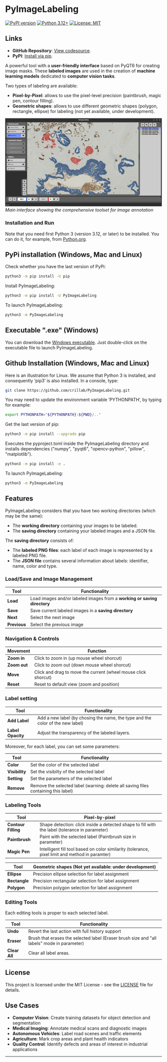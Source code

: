 # PyImageLabeling

[![PyPI version](https://img.shields.io/pypi/v/PyImageLabeling.svg?color=green)](https://pypi.org/project/PyImageLabeling/)
[![Python 3.12+](https://img.shields.io/badge/python-3.12+-blue.svg)](https://www.python.org/downloads/)
[![License: MIT](https://img.shields.io/badge/License-MIT-yellow.svg)](https://github.com/crillab/PyImageLabeling/tree/master?tab=MIT-1-ov-file#)


## Links

- **GitHub Repository**: [View codesource](https://github.com/crillab/PyImageLabeling).
- **PyPI**: [Install via pip](https://pypi.org/project/PyImageLabeling/).

A powerful tool with a **user-friendly interface** based on PyQT6 for creating image masks. These **labeled images** are used in the creation of **machine learning models** dedicated to **computer vision tasks**. 

Two types of labeling are available: 
- **Pixel-by-Pixel**: allows to use the pixel-level precision (paintbrush, magic pen, contour filling).
- **Geometric shapes**: allows to use different geometric shapes (polygon, rectangle, ellipse) for labeling (not yet available, under development).

![PyImageLabeling Interface](assets/screenshot3.png)
*Main interface showing the comprehensive toolset for image annotation*

### Installation and Run

Note that you need first Python 3 (version 3.12, or later) to be installed. You can do it, for example, from [Python.org](www.python.org).

## PyPi installation (Windows, Mac and Linux)

Check whether you have the last version of PyPi:

```bash
python3 -m pip install -U pip
```

Install PyImageLabeling: 

```bash
python3 -m pip install -U PyImageLabeling
```

To launch PyImageLabeling:

```bash
python3 -m PyImageLabeling
```

## Executable ".exe" (Windows)

You can download the [Windows executable](https://github.com/crillab/PyImageLabeling/releases/tag/exec). 
Just double-click on the executable file to launch PyImageLabeling.   


## Github Installation (Windows, Mac and Linux)

Here is an illustration for Linux. We assume that Python 3 is installed, and consequently ‘pip3’ is also installed. In a console, type:

```bash
git clone https://github.com/crillab/PyImageLabeling.git
```

You may need to update the environment variable ‘PYTHONPATH’, by typing for example:
```bash
export PYTHONPATH="${PYTHONPATH}:${PWD}/.."
```

Get the last version of pip:
```bash
python3 -m pip install --upgrade pip
```

Executes the pyproject.toml inside the PyImageLabeling directory and installs dependencies ("numpy", "pyqt6", "opencv-python", "pillow", "matplotlib").
```bash
python3 -m pip install -e .
```

To launch PyImageLabeling:

```bash
python3 -m PyImageLabeling
```

## Features

PyImageLabeling considers that you have two working directories (which may be the same): 
- The **working directory** containing your images to be labeled. 
- The **saving directory** containing your labeled images and a JSON file.

The **saving directory** consists of:   
- The **labeled PNG files**: each label of each image is represented by a labeled PNG file.
- The **JSON file** contains several information about labels: identifier, name, color and type.

### Load/Save and Image Management

| **Tool**          | **Functionality**                                                                                      |
|-------------------|--------------------------------------------------------------------------------------------------------|
| **Load**          | Load images and/or labeled images from a **working or saving directory**                               |
| **Save**          | Save current labeled images in a **saving directory**                                                  |
| **Next**          | Select the next image                                                                                  |
| **Previous**      | Select the previous image                                                                              |

### Navigation & Controls

| **Movement**      | **Function**                                                                                           |
|-------------------|--------------------------------------------------------------------------------------------------------|
| **Zoom in**       | Click to zoom in (up mouse wheel shorcut)                                                              |
| **Zoom out**      | Click to zoom out (down mouse wheel shorcut)                                                           |
| **Move**          | Click and drag to move the current (wheel mouse click shorcut)                                         |
| **Reset**         | Reset to default view (zoom and position)                                                              |

### Label setting
| **Tool**          | **Functionality**                                                                                      |
|-------------------|--------------------------------------------------------------------------------------------------------|
| **Add Label**     | Add a new label (by chosing the name, the type and the color of the new label)                         |
| **Label Opacity** | Adjust the transparency of the labeled layers.                                                         |

Moreover, for each label, you can set some parameters: 

| **Tool**          | **Functionality**                                                                                      |
|-------------------|--------------------------------------------------------------------------------------------------------|
| **Color**         | Set the color of the selected label                                                                    |
| **Visibility**    | Set the visibilty of the selected label                                                                |
| **Setting**       | Set the parameters of the selected label                                                               |
| **Remove**        | Remove the selected label (warning: delete all saving files containing this label)                     |

### Labeling Tools

| **Tool**             | **Pixel-by-pixel**                                                                                  |
|----------------------|-----------------------------------------------------------------------------------------------------|
| **Contour Filling**  | Shape detection: click inside a detected shape to fill with the label (tolerance in parameter)      |
| **Paintbrush**       | Paint with the selected label (Paintbrush size in parameter)                                        |
| **Magic Pen**        | Intelligent fill tool based on color similarity (tolerance, pixel limit and method in paramter)     |

| **Tool**             | **Geometric shapes (Not yet available: under development)**                                           |
|----------------------|-----------------------------------------------------------------------------------------------------|
| **Ellipse**          | Precision ellipse selection for label assignment                                                    |
| **Rectangle**        | Precision rectangular selection for label assignment                                                |
| **Polygon**          | Precision polygon selection for label assignment                                                    |

### Editing Tools

Each editing tools is proper to each selected label.

| **Tool**          | **Functionality**                                                                                      |
|-------------------|--------------------------------------------------------------------------------------------------------|
| **Undo**          | Revert the last action with full history support                                                       |
| **Eraser**        | Brush that erases the selected label (Eraser brush size and "all labels" mode in parameter)            |
| **Clear All**     | Clear all label areas.                                                                                 |

## License

This project is licensed under the MIT License - see the [LICENSE](https://github.com/crillab/PyImageLabeling/tree/master?tab=MIT-1-ov-file#) file for details.

## Use Cases

- **Computer Vision**: Create training datasets for object detection and segmentation
- **Medical Imaging**: Annotate medical scans and diagnostic images
- **Autonomous Vehicles**: Label road scenes and traffic elements
- **Agriculture**: Mark crop areas and plant health indicators
- **Quality Control**: Identify defects and areas of interest in industrial applications

---
